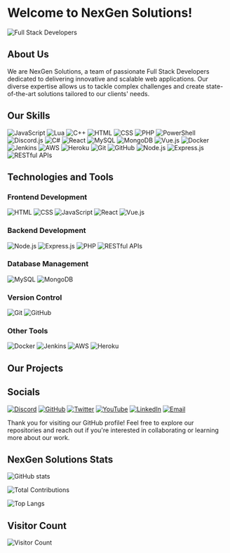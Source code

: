 # Welcome to NexGen Solutions!

![Full Stack Developers](https://img.shields.io/badge/Full_Stack_Developers-%3C%2F%3E-brightgreen)

## About Us

We are NexGen Solutions, a team of passionate Full Stack Developers dedicated to delivering innovative and scalable web applications. Our diverse expertise allows us to tackle complex challenges and create state-of-the-art solutions tailored to our clients' needs.

## Our Skills

![JavaScript](https://img.shields.io/badge/-JavaScript-F7DF1E?logo=javascript&logoColor=black&style=flat)
![Lua](https://img.shields.io/badge/-Lua-2C2D72?logo=lua&logoColor=white&style=flat)
![C++](https://img.shields.io/badge/-C++-00599C?logo=c%2B%2B&logoColor=white&style=flat)
![HTML](https://img.shields.io/badge/-HTML5-E34F26?logo=html5&logoColor=white&style=flat)
![CSS](https://img.shields.io/badge/-CSS3-1572B6?logo=css3&logoColor=white&style=flat)
![PHP](https://img.shields.io/badge/-PHP-777BB4?logo=php&logoColor=white&style=flat)
![PowerShell](https://img.shields.io/badge/-PowerShell-5391FE?logo=powershell&logoColor=white&style=flat)
![Discord.js](https://img.shields.io/badge/-Discord.js-7289DA?logo=discord&logoColor=white&style=flat)
![C#](https://img.shields.io/badge/c%23-239120.svg?style=for-the-badge&logo=c-sharp&logoColor=white)
![React](https://img.shields.io/badge/-React-61DAFB?logo=react&logoColor=black&style=flat)
![MySQL](https://img.shields.io/badge/-MySQL-4479A1?logo=mysql&logoColor=white&style=flat)
![MongoDB](https://img.shields.io/badge/-MongoDB-47A248?logo=mongodb&logoColor=white&style=flat)
![Vue.js](https://img.shields.io/badge/-Vue.js-4FC08D?logo=vue.js&logoColor=white&style=flat)
![Docker](https://img.shields.io/badge/-Docker-2496ED?logo=docker&logoColor=white&style=flat)
![Jenkins](https://img.shields.io/badge/-Jenkins-D24939?logo=jenkins&logoColor=white&style=flat)
![AWS](https://img.shields.io/badge/-AWS-232F3E?logo=amazon-aws&logoColor=white&style=flat)
![Heroku](https://img.shields.io/badge/-Heroku-430098?logo=heroku&logoColor=white&style=flat)
![Git](https://img.shields.io/badge/-Git-F05032?logo=git&logoColor=white&style=flat)
![GitHub](https://img.shields.io/badge/-GitHub-181717?logo=github&logoColor=white&style=flat)
![Node.js](https://img.shields.io/badge/-Node.js-339933?logo=node.js&logoColor=white&style=flat)
![Express.js](https://img.shields.io/badge/-Express.js-000000?logo=express&logoColor=white&style=flat)
![RESTful APIs](https://img.shields.io/badge/-REST-0078D4?logo=api&logoColor=white&style=flat)

## Technologies and Tools

### Frontend Development
![HTML](https://img.shields.io/badge/-HTML5-E34F26?logo=html5&logoColor=white&style=flat)
![CSS](https://img.shields.io/badge/-CSS3-1572B6?logo=css3&logoColor=white&style=flat)
![JavaScript](https://img.shields.io/badge/-JavaScript-F7DF1E?logo=javascript&logoColor=black&style=flat)
![React](https://img.shields.io/badge/-React-61DAFB?logo=react&logoColor=black&style=flat)
![Vue.js](https://img.shields.io/badge/-Vue.js-4FC08D?logo=vue.js&logoColor=white&style=flat)

### Backend Development
![Node.js](https://img.shields.io/badge/-Node.js-339933?logo=node.js&logoColor=white&style=flat)
![Express.js](https://img.shields.io/badge/-Express.js-000000?logo=express&logoColor=white&style=flat)
![PHP](https://img.shields.io/badge/-PHP-777BB4?logo=php&logoColor=white&style=flat)
![RESTful APIs](https://img.shields.io/badge/-REST-0078D4?logo=api&logoColor=white&style=flat)

### Database Management
![MySQL](https://img.shields.io/badge/-MySQL-4479A1?logo=mysql&logoColor=white&style=flat)
![MongoDB](https://img.shields.io/badge/-MongoDB-47A248?logo=mongodb&logoColor=white&style=flat)

### Version Control
![Git](https://img.shields.io/badge/-Git-F05032?logo=git&logoColor=white&style=flat)
![GitHub](https://img.shields.io/badge/-GitHub-181717?logo=github&logoColor=white&style=flat)

### Other Tools
![Docker](https://img.shields.io/badge/-Docker-2496ED?logo=docker&logoColor=white&style=flat)
![Jenkins](https://img.shields.io/badge/-Jenkins-D24939?logo=jenkins&logoColor=white&style=flat)
![AWS](https://img.shields.io/badge/-AWS-232F3E?logo=amazon-aws&logoColor=white&style=flat)
![Heroku](https://img.shields.io/badge/-Heroku-430098?logo=heroku&logoColor=white&style=flat)

## Our Projects

## Socials

[![Discord](https://img.shields.io/badge/Discord-7289DA?style=for-the-badge&logo=discord&logoColor=white)](https://discord.gg/JGm7uujrJJ)
[![GitHub](https://img.shields.io/badge/GitHub-181717?style=for-the-badge&logo=github&logoColor=white)](https://github.com/nexgens)
[![Twitter](https://img.shields.io/badge/Twitter-1DA1F2?style=for-the-badge&logo=twitter&logoColor=white)](https://twitter.com/comingsoon)
[![YouTube](https://img.shields.io/badge/YouTube-FF0000?style=for-the-badge&logo=youtube&logoColor=white)](https://youtube.com/nexgens)
[![LinkedIn](https://img.shields.io/badge/LinkedIn-0077B5?style=for-the-badge&logo=linkedin&logoColor=white)](https://linkedin.com/in/comingsoon)
[![Email](https://img.shields.io/badge/Email-D14836?style=for-the-badge&logo=gmail&logoColor=white)](mailto:contact@nexgensolutions.com)

Thank you for visiting our GitHub profile! Feel free to explore our repositories and reach out if you're interested in collaborating or learning more about our work.

## NexGen Solutions Stats

![GitHub stats](https://github-readme-stats.vercel.app/api?username=nexgens&show_icons=true&theme=radical)

![Total Contributions](https://github-readme-streak-stats.herokuapp.com/?user=nexgens&theme=dark&hide_border=false)

![Top Langs](https://github-readme-stats.vercel.app/api/top-langs/?username=nexgens&theme=dark&hide_border=false&include_all_commits=false&count_private=false&layout=compact)

## Visitor Count

![Visitor Count](https://profile-counter.glitch.me/nexgens/count.svg)
